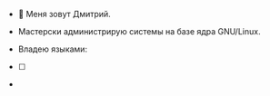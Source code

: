 - 👋 Меня зовут Дмитрий.

- Мастерски администрирую системы на базе ядра GNU/Linux.
- Владею языками:
- [ ]
- 
